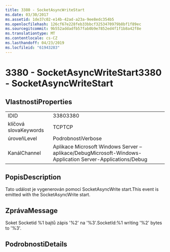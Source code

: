 ```yaml
---
title: 3380 - SocketAsyncWriteStart
ms.date: 03/30/2017
ms.assetid: 1de37c02-e14b-42ad-a23a-9ee8edc354b5
ms.openlocfilehash: 126cf67e228feb33bbcf3253470979b8bf1f89ec
ms.sourcegitcommit: 9b552addadfb57fab0b9e7852ed4f1f1b8a42f8e
ms.translationtype: MT
ms.contentlocale: cs-CZ
ms.lasthandoff: 04/23/2019
ms.locfileid: "61943283"
---
```

# <a name="3380---socketasyncwritestart"></a><span data-ttu-id="107d5-102">3380 - SocketAsyncWriteStart</span><span class="sxs-lookup"><span data-stu-id="107d5-102">3380 - SocketAsyncWriteStart</span></span>
## <a name="properties"></a><span data-ttu-id="107d5-103">Vlastnosti</span><span class="sxs-lookup"><span data-stu-id="107d5-103">Properties</span></span>  
  
|||  
|-|-|  
|<span data-ttu-id="107d5-104">ID</span><span class="sxs-lookup"><span data-stu-id="107d5-104">ID</span></span>|<span data-ttu-id="107d5-105">3380</span><span class="sxs-lookup"><span data-stu-id="107d5-105">3380</span></span>|  
|<span data-ttu-id="107d5-106">klíčová slova</span><span class="sxs-lookup"><span data-stu-id="107d5-106">Keywords</span></span>|<span data-ttu-id="107d5-107">TCP</span><span class="sxs-lookup"><span data-stu-id="107d5-107">TCP</span></span>|  
|<span data-ttu-id="107d5-108">úroveň</span><span class="sxs-lookup"><span data-stu-id="107d5-108">Level</span></span>|<span data-ttu-id="107d5-109">Podrobnosti</span><span class="sxs-lookup"><span data-stu-id="107d5-109">Verbose</span></span>|  
|<span data-ttu-id="107d5-110">Kanál</span><span class="sxs-lookup"><span data-stu-id="107d5-110">Channel</span></span>|<span data-ttu-id="107d5-111">Aplikace Microsoft Windows Server – aplikace/Debug</span><span class="sxs-lookup"><span data-stu-id="107d5-111">Microsoft-Windows-Application Server-Applications/Debug</span></span>|  
  
## <a name="description"></a><span data-ttu-id="107d5-112">Popis</span><span class="sxs-lookup"><span data-stu-id="107d5-112">Description</span></span>  
 <span data-ttu-id="107d5-113">Tato událost je vygenerován pomocí SocketAsyncWrite start.</span><span class="sxs-lookup"><span data-stu-id="107d5-113">This event is emitted with the SocketAsyncWrite start.</span></span>  
  
## <a name="message"></a><span data-ttu-id="107d5-114">Zpráva</span><span class="sxs-lookup"><span data-stu-id="107d5-114">Message</span></span>  
 <span data-ttu-id="107d5-115">Soket Socketid %1 bajtů zápis '%2' na '%3'.</span><span class="sxs-lookup"><span data-stu-id="107d5-115">SocketId:%1 writing '%2' bytes to '%3'.</span></span>  
  
## <a name="details"></a><span data-ttu-id="107d5-116">Podrobnosti</span><span class="sxs-lookup"><span data-stu-id="107d5-116">Details</span></span>
